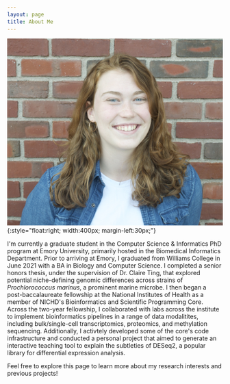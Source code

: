 ```yaml
---
layout: page
title: About Me
---
```

![image](assets/images/Campbell_headshot.jpg){:style="float:right; width:400px; margin-left:30px;"}

I'm currently a graduate student in the Computer Science & Informatics PhD program at Emory University, primarily hosted in the Biomedical Informatics Department. Prior to arriving at Emory, I graduated from Williams College in June 2021 with a BA in Biology and Computer Science. I completed a senior honors thesis, under the supervision of Dr. Claire Ting, that explored potential niche-defining genomic differences across strains of *Prochlorococcus marinus*, a prominent marine microbe. I then began a post-baccalaureate fellowship at the National Institutes of Health as a member of NICHD's Bioinformatics and Scientific Programming Core. Across the two-year fellowship, I collaborated with labs across the institute to implement bioinformatics pipelines in a range of data modalitites, including bulk/single-cell transcriptomics, proteomics, and methylation sequencing. Additionally, I activtely developed some of the core's code infrastructure and conducted a personal project that aimed to generate an interactive teaching tool to explain the subtleties of DESeq2, a popular library for differential expression analysis.


Feel free to explore this page to learn more about my research interests and previous projects!
